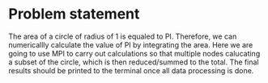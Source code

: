 # Problem statement

The area of a circle of radius of 1 is equaled to PI.
Therefore, we can numericallly calculate the value of PI by integrating the area.
Here we are going to use MPI to carry out calculations so that multiple nodes calucating a subset of the circle, which is then reduced/summed to the total.
The final results should be printed to the terminal once all data processing is done.